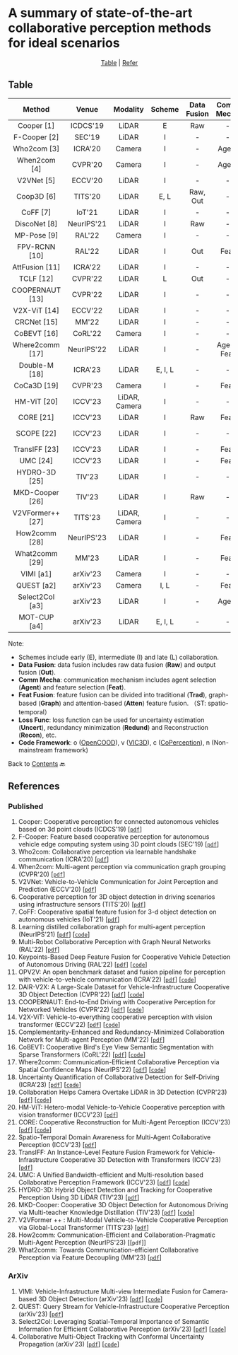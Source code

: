 # A summary of state-of-the-art collaborative perception methods for ideal scenarios

<div align="center">
<p align="center">
<a href="#table">Table</a> |
<a href="#references">Refer</a> 
</p>
</div>

## Table
|    Method         |  Venue     |   Modality    |    Scheme    |    Data Fusion    |    Comm Mecha    |    Feat Fusion    |    Loss Func    |    Code                                                            |
|:-----------------:|:----------:|:-------------:|:------------:|:-----------------:|:----------------:|:-----------------:|:---------------:|:------------------------------------------------------------------:|
| Cooper [1]        | ICDCS'19   | LiDAR         | E            | Raw               | -                | -                 | -               | -                                                                  |
| F-Cooper [2]      | SEC'19     | LiDAR         | I            | -                 | -                | Trad              | -               | [Linkn](https://github.com/Aug583/F-COOPER)                         |
| Who2com [3]       | ICRA'20    | Camera        | I            | -                 | Agent            | Trad              | -               | -                                                                  |
| When2com [4]      | CVPR'20    | Camera        | I            | -                 | Agent            | Trad              | -               | [Linkn](https://github.com/GT-RIPL/MultiAgentPerception)            |
| V2VNet [5]        | ECCV'20    | LiDAR         | I            | -                 | -                | Graph             | -               | -                                                                  |
| Coop3D [6]        | TITS'20    | LiDAR         | E, L         | Raw, Out          | -                | -                 | -               | [Linkn](https://github.com/eduardohenriquearnold/coop-3dod-infra)   |
| CoFF [7]          | IoT'21     | LiDAR         | I            | -                 | -                | Trad              | -               | -                                                                  |
| DiscoNet [8]      | NeurIPS'21 | LiDAR         | I            | Raw               | -                | Graph             | -               | [Linkc](https://github.com/ai4ce/DiscoNet)                        |
| MP-Pose [9]       | RAL'22     | Camera        | I            | -                 | -                | Graph             | -               | -                                                                  |
| FPV-RCNN [10]     | RAL'22     | LiDAR         | I            | Out               | Feat             | Trad              | -               | [Linkn](https://github.com/YuanYunshuang/FPV_RCNN)                  |
| AttFusion [11]    | ICRA'22    | LiDAR         | I            | -                 | -                | Atten             | -               | [Linko](https://github.com/DerrickXuNu/OpenCOOD)                 |
| TCLF [12]         | CVPR'22    | LiDAR         | L            | Out               | -                | -                 | -               | [Linkv](https://github.com/AIR-THU/DAIR-V2X)                        |
| COOPERNAUT [13]   | CVPR'22    | LiDAR         | I            | -                 | -                | Atten             | -               | [Linkn](https://github.com/UT-Austin-RPL/Coopernaut)                |
| V2X-ViT [14]      | ECCV'22    | LiDAR         | I            | -                 | -                | Atten             | -               | [Linko](https://github.com/DerrickXuNu/v2x-vit)                     |
| CRCNet [15]       | MM'22      | LiDAR         | I            | -                 | -                | Atten             | Redund          | -                                                                  |
| CoBEVT [16]       | CoRL'22    | Camera        | I            | -                 | -                | Atten             | -               | [Linko](https://github.com/DerrickXuNu/CoBEVT)                      |
| Where2comm [17]   | NeurIPS'22 | LiDAR         | I            | -                 | Agent, Feat      | Atten             | -               | [Linko](https://github.com/MediaBrain-SJTU/Where2comm)              |
| Double-M [18]     | ICRA'23    | LiDAR         | E, I, L      | -                 | -                | -                 | Uncert          | [Linkc](https://github.com/coperception/double-m-quantification)    |
| CoCa3D [19]       | CVPR'23    | Camera        | I            | -                 | Feat             | Trad              | -               | [Linko](https://github.com/MediaBrain-SJTU/CoCa3D)                  |
| HM-ViT [20]       | ICCV'23    | LiDAR, Camera | I            | -                 | -                | Atten             | -               | [Linko](https://github.com/XHwind/HM-ViT)                           |
| CORE [21]         | ICCV'23    | LiDAR         | I            | Raw               | Feat             | Atten             | Recon           | [Linko](https://github.com/zllxot/CORE)                             |
| SCOPE [22]        | ICCV'23    | LiDAR         | I            | -                 | -                | Atten (ST)   | -               | -                                                          |
| TransIFF [23]        | ICCV'23    | LiDAR         | I            | -                 | Feat                | Atten    | -               | -       
| UMC [24]        | ICCV'23    | LiDAR         | I            | -                 | Feat                |Graph   | -               | [Linkc](https://github.com/ispc-lab/UMC)                                                         |
| HYDRO-3D [25]        | TIV'23    | LiDAR         | I         | -                 | -                |Atten (ST)             | -              |    - |
| MKD-Cooper [26]        | TIV'23    | LiDAR         | I         | Raw                 | -                |Atten             | -              |    [Linko](https://github.com/EricLee523/MKD-Cooper)|
| V2VFormer++ [27]        | TITS'23    | LiDAR, Camera         | I         | -              | -                |Atten             | -              |    -          |
| How2comm [28]        | NeurIPS'23    | LiDAR          | I         | -              | Feat                |Atten (ST)            | -              |    -          |
| What2comm [29]        | MM'23    | LiDAR          | I         | -              | Feat                |Atten (ST)            | -              |    -          |
| VIMI [a1]         | arXiv'23   | Camera        | I            | -                 | -                | Atten             | -               | [Linkv](https://github.com/bosszhe/vimi)                            |
| QUEST [a2]        | arXiv'23    | Camera         | I, L            | -                 | Feat                |Atten   | -               |         -        |
| Select2Col [a3]        | arXiv'23    | LiDAR         | I           | -                 | Agent                |Atten (ST)   | -               | [Linko](https://github.com/huangqzj/select2col)  |
| MOT-CUP [a4]        | arXiv'23    | LiDAR         | E, I, L     | -                 | -                |-             | Uncert             |      [Linkc](https://github.com/susanbao/mot_cup)    |


Note:
- Schemes include early (E), intermediate (I) and late (L) collaboration.
- **Data Fusion**: data fusion includes raw data fusion (**Raw**) and output fusion (**Out**).
- **Comm Mecha**: communication mechanism includes agent selection (**Agent**) and feature selection (**Feat**).
- **Feat Fusion**: feature fusion can be divided into traditional (**Trad**), graph-based (**Graph**) and attention-based (**Atten**) feature fusion. （ST: spatio-temporal）
- **Loss Func**: loss function can be used for uncertainty estimation (**Uncert**), redundancy minimization (**Redund**) and Reconstruction (**Recon**), etc.
- **Code Framework**: o ([OpenCOOD](https://github.com/DerrickXuNu/OpenCOOD)), v ([VIC3D](https://github.com/AIR-THU/DAIR-V2X)), c ([CoPerception](https://github.com/coperception/coperception)), n (Non-mainstream framework)

Back to [Contents](README.md) 🔙 

## References
### Published
1. Cooper: Cooperative perception for connected autonomous vehicles based on 3d point clouds (ICDCS'19) [[`pdf`](https://arxiv.org/abs/1905.05265)] 
2. F-Cooper: Feature based cooperative perception for autonomous vehicle edge computing system using 3D point clouds (SEC'19) [[`pdf`](https://arxiv.org/abs/1909.06459)] 
3. Who2com: Collaborative perception via learnable handshake communication (ICRA'20) [[`pdf`](https://arxiv.org/abs/2003.09575)]
4. When2com: Multi-agent perception via communication graph grouping (CVPR'20) [[`pdf`](https://arxiv.org/abs/2006.00176)]
5. V2VNet: Vehicle-to-Vehicle Communication for Joint Perception and Prediction (ECCV'20) [[`pdf`](https://arxiv.org/abs/2008.07519)]
6. Cooperative perception for 3D object detection in driving scenarios using infrastructure sensors (TITS'20) [[`pdf`](https://arxiv.org/abs/1912.12147)]
7. CoFF: Cooperative spatial feature fusion for 3-d object detection on autonomous vehicles (IoT'21) [[`pdf`](https://arxiv.org/abs/2009.11975)]
8. Learning distilled collaboration graph for multi-agent perception (NeurIPS'21) [[`pdf`](https://arxiv.org/abs/2111.00643)] [[`code`](https://github.com/ai4ce/DiscoNet)]
9. Multi-Robot Collaborative Perception with Graph Neural Networks (RAL'22) [[`pdf`](https://arxiv.org/abs/2201.01760)]
10. Keypoints-Based Deep Feature Fusion for Cooperative Vehicle Detection of Autonomous Driving (RAL'22) [[`pdf`](https://arxiv.org/abs/2109.11615)] [[`code`](https://github.com/YuanYunshuang/FPV_RCNN)]
11. OPV2V: An open benchmark dataset and fusion pipeline for perception with vehicle-to-vehicle communication (ICRA'22) [[`pdf`](https://arxiv.org/abs/2109.07644)] [[`code`](https://github.com/DerrickXuNu/OpenCOOD)]
12. DAIR-V2X: A Large-Scale Dataset for Vehicle-Infrastructure Cooperative 3D Object Detection (CVPR'22) [[`pdf`](https://arxiv.org/abs/2204.05575)] [[`code`](https://github.com/AIR-THU/DAIR-V2X)]
13. COOPERNAUT: End-to-End Driving with Cooperative Perception for Networked Vehicles (CVPR'22) [[`pdf`](https://arxiv.org/abs/2205.02222)] [[`code`](https://github.com/UT-Austin-RPL/Coopernaut)]
14. V2X-ViT: Vehicle-to-everything cooperative perception with vision transformer (ECCV'22) [[`pdf`](https://arxiv.org/abs/2203.10638)] [[`code`]()]
15. Complementarity-Enhanced and Redundancy-Minimized Collaboration Network for Multi-agent Perception (MM'22) [[`pdf`](https://dl.acm.org/doi/abs/10.1145/3503161.3548197)]
16. CoBEVT: Cooperative Bird's Eye View Semantic Segmentation with Sparse Transformers (CoRL'22) [[`pdf`](https://arxiv.org/abs/2207.02202)] [[`code`](https://github.com/DerrickXuNu/v2x-vit)]
17. Where2comm: Communication-Efficient Collaborative Perception via Spatial Confidence Maps (NeurIPS'22) [[`pdf`](https://arxiv.org/abs/2209.12836)] [[`code`](https://github.com/MediaBrain-SJTU/Where2comm)]
18. Uncertainty Quantification of Collaborative Detection for Self-Driving (ICRA'23) [[`pdf`](https://arxiv.org/abs/2209.08162)] [[`code`](https://github.com/coperception/double-m-quantification)]
19. Collaboration Helps Camera Overtake LiDAR in 3D Detection (CVPR'23) [[`pdf`](https://arxiv.org/abs/2303.13560)] [[`code`](https://github.com/MediaBrain-SJTU/CoCa3D)]
20. HM-ViT: Hetero-modal Vehicle-to-Vehicle Cooperative perception with vision transformer (ICCV'23) [[`pdf`](https://arxiv.org/abs/2304.10628)]
21. CORE: Cooperative Reconstruction for Multi-Agent Perception (ICCV'23) [[`pdf`](https://arxiv.org/abs/2307.11514)] [[`code`](https://github.com/zllxot/CORE)]
22. Spatio-Temporal Domain Awareness for Multi-Agent Collaborative Perception (ICCV'23) [[`pdf`](https://arxiv.org/abs/2307.13929)]
23. TransIFF: An Instance-Level Feature Fusion Framework for Vehicle-Infrastructure Cooperative 3D Detection with Transformers (ICCV'23) [[`pdf`](https://openaccess.thecvf.com/content/ICCV2023/papers/Chen_TransIFF_An_Instance-Level_Feature_Fusion_Framework_for_Vehicle-Infrastructure_Cooperative_3D_ICCV_2023_paper.pdf)]
24. UMC: A Unified Bandwidth-efficient and Multi-resolution based Collaborative Perception Framework (ICCV'23) [[`pdf`](https://arxiv.org/abs/2303.12400)] [[`code`](https://github.com/ispc-lab/UMC)]
25. HYDRO-3D: Hybrid Object Detection and Tracking for Cooperative Perception Using 3D LiDAR (TIV'23) [[`pdf`](https://ieeexplore.ieee.org/abstract/document/10148929)]
26. MKD-Cooper: Cooperative 3D Object Detection for Autonomous Driving via Multi-teacher Knowledge Distillation (TIV'23) [[`pdf`](https://ieeexplore.ieee.org/abstract/document/10236578)] [[`code`](https://github.com/EricLee523/MKD-Cooper)]
27. V2VFormer ++ : Multi-Modal Vehicle-to-Vehicle Cooperative Perception via Global-Local Transformer (TITS'23) [[`pdf`](https://ieeexplore.ieee.org/document/10265751/)]
28. How2comm: Communication-Efficient and Collaboration-Pragmatic Multi-Agent Perception (NeurIPS'23) [[`pdf`]]
29. What2comm: Towards Communication-efficient Collaborative Perception via Feature Decoupling (MM'23) [[`pdf`](https://dl.acm.org/doi/10.1145/3581783.3611699)]

### ArXiv
1. VIMI: Vehicle-Infrastructure Multi-view Intermediate Fusion for Camera-based 3D Object Detection (arXiv'23) [[`pdf`](https://arxiv.org/abs/2303.10975)] [[`code`](https://github.com/bosszhe/vimi)]
2. QUEST: Query Stream for Vehicle-Infrastructure Cooperative Perception (arXiv'23) [[`pdf`](https://arxiv.org/abs/2308.01804)] 
3. Select2Col: Leveraging Spatial-Temporal Importance of Semantic Information for Efficient Collaborative Perception (arXiv'23) [[`pdf`](https://arxiv.org/abs/2307.16517)] [[`code`](https://github.com/huangqzj/select2col)]
4. Collaborative Multi-Object Tracking with Conformal Uncertainty Propagation (arXiv'23) [[`pdf`](https://arxiv.org/abs/2303.14346)] [[`code`](https://github.com/susanbao/mot_cup)]


  
